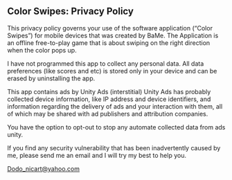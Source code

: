 ## Color Swipes: Privacy Policy


This privacy policy governs your use of the software application (“Color Swipes”) for mobile devices that was created by BaMe. The Application is an offline free-to-play game that is about swiping on the right direction when the color pops up. 

I have not programmed this app to collect any personal data. All data preferences (like scores and etc) is stored only in your device and can be erased by uninstalling the app.

This app contains ads by Unity Ads (interstitial) Unity Ads has probably collected device information, like IP address and device identifiers, and information regarding the delivery of ads and your interaction with them, all of which may be shared with ad publishers and attribution companies. 

You have the option to opt-out to stop any automate collected data from ads unity.           

If you find any security vulnerability that has been inadvertently caused by me, please send me an email and I will try my best to help you.

Dodo_nicart@yahoo.com
